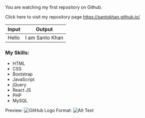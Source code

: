 You are watching my first repository on Github.

Click here to visit my repository page https://santokhan.github.io/

| Input | Output |
| ----- | ------ |
| Hello | I am Santo Khan |


### My Skills:
* HTML
* CSS
* Bootstrap
* JavaScript
* jQuery
* React JS
* PHP
* MySQL


Preview: 
![GitHub Logo](/images/logo.png)
Format: ![Alt Text](https://lh3.googleusercontent.com/olgoJ_bX8LZQfu-bAzNm9D9ZnerqKJ6bqBIrN1jK9UBKrXYDL1UkM0Mf27GdY_Ue0yxP2NhXyLyxCY3YrYDHnayBTUepawiUgPcS7BHUm5z5yx8GY17drsGMtnm__uMTxVycBCl3L5JaGfMFqu-0drD4zK5qxyy6RRlRTw7fa5LbqaEw0Vw1J7BTdtMl1Z73XqTy4XqXNjcvTtCqq5KWhP7CGfJr33CHZJrGPtmft3uTRTgOA2RUC3u58A1N9k2Fe8VoXvwSc_DeroOuCOigutPq6bAB9f893cA4xhya51h7e7zlD3pMjH8bYfLtklTl-abDyDWRUx4oo92ZgS0ZzhZSx4w2oBDhFvAbLZzDQpq7xXmMmEcUdht5I5AKWREhiffnH5h-i3dlPa1C5MID9eLWYpNSe_QlJ94DpXXXa4iSKx1SbIZyU2cdob_9ZZ0-d1g3HAe5NdZLME8xCOHQ3FKD-G8WEzdIXAXjXKlvau15AqCZwmjcZhlS1oVu9cYQkpcD8yOxc0J6qANOqE_pmciKMwIHaROgJ9sVDsJsmu9Nh0ymbUy0FD62HcMWBaD04TQRXYr7wRXSfY1-6FiVs1axdnK86miQGlyqWevup1Zz_5w8Hje4GqWq3BVMqU6M1hEDiEMirSDaiQqJaYbLrCaHBA6U7m485KnPxZaCLidTd86_2nHw9YIYHC5HLumJf32g4VabB489TnyDiTQcg1ah=s827-no?authuser=0)
